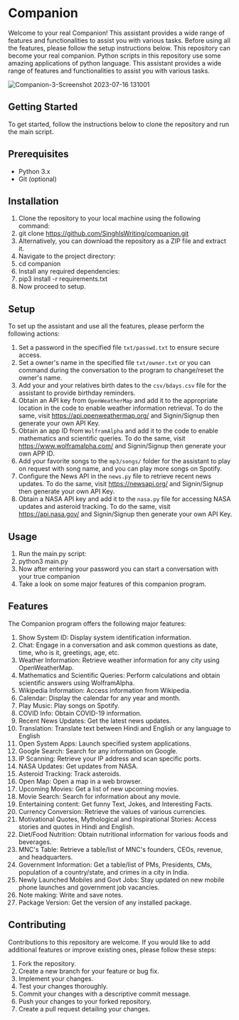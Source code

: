 # Companion
Welcome to your real Companion! This assistant provides a wide range of features and functionalities to assist you with various tasks. Before using all the features, please follow the setup instructions below.
This repository can become your real companion. Python scripts in this repository use some amazing applications of python language. This assistant provides a wide range of features and functionalities to assist you with various tasks.

![Companion-3-Screenshot 2023-07-16 131001](https://github.com/SinghIsWriting/companion/assets/122283853/7ecc6e4b-2c6a-48b7-969e-cd53abb1edf0)


## Getting Started
To get started, follow the instructions below to clone the repository and run the main script.

## Prerequisites
* Python 3.x
* Git (optional)

## Installation
1. Clone the repository to your local machine using the following command:
2. git clone https://github.com/SinghIsWriting/companion.git
3. Alternatively, you can download the repository as a ZIP file and extract it.
4. Navigate to the project directory:
5. cd companion
6. Install any required dependencies:
7. pip3 install -r requirements.txt
8. Now proceed to setup.

## Setup
To set up the assistant and use all the features, please perform the following actions:

1. Set a password in the specified file `txt/passwd.txt` to ensure secure access.
2. Set a owner's name in the specified file `txt/owner.txt`  or you can command during the conversation to the program to change/reset the owner's name.
3. Add your and your relatives birth dates to the `csv/bdays.csv` file for the assistant to provide birthday reminders.
4. Obtain an API key from `OpenWeatherMap` and add it to the appropriate location in the code to enable weather information retrieval. To do the same, visit https://api.openweathermap.org/ and Signin/Signup then generate your own API Key.
5. Obtain an app ID from `WolframAlpha` and add it to the code to enable mathematics and scientific queries. To do the same, visit https://www.wolframalpha.com/ and Signin/Signup then generate your own APP ID.
6. Add your favorite songs to the `mp3/songs/` folder for the assistant to play on request with song name, and you can play more songs on Spotify.
7. Configure the News API in the `news.py` file to retrieve recent news updates. To do the same, visit https://newsapi.org/ and Signin/Signup then generate your own API Key.
8. Obtain a NASA API key and add it to the `nasa.py` file for accessing NASA updates and asteroid tracking. To do the same, visit https://api.nasa.gov/ and Signin/Signup then generate your own API Key.

## Usage
1. Run the main.py script:
2. python3 main.py
3. Now after entering your password you can start a conversation with your true companion
4. Take a look on some major features of this companion program.

## Features
The Companion program offers the following major features:

1. Show System ID: Display system identification information.
2. Chat: Engage in a conversation and ask common questions as date, time, who is it, greetings, age, etc.
3. Weather Information: Retrieve weather information for any city using OpenWeatherMap.
4. Mathematics and Scientific Queries: Perform calculations and obtain scientific answers using WolframAlpha.
5. Wikipedia Information: Access information from Wikipedia.
6. Calendar: Display the calendar for any year and month.
7. Play Music: Play songs on Spotify.
8. COVID Info: Obtain COVID-19 information.
9. Recent News Updates: Get the latest news updates.
10. Translation: Translate text between Hindi and English or any language to English
11. Open System Apps: Launch specified system applications.
12. Google Search: Search for any information on Google.
13. IP Scanning: Retrieve your IP address and scan specific ports.
14. NASA Updates: Get updates from NASA.
15. Asteroid Tracking: Track asteroids.
16. Open Map: Open a map in a web browser.
17. Upcoming Movies: Get a list of new upcoming movies.
18. Movie Search: Search for information about any movie.
19. Entertaining content: Get funny Text, Jokes, and Interesting Facts.
20. Currency Conversion: Retrieve the values of various currencies.
21. Motivational Quotes, Mythological and Inspirational Stories: Access stories and quotes in Hindi and English.
22. Diet/Food Nutrition: Obtain nutritional information for various foods and beverages.
23. MNC's Table: Retrieve a table/list of MNC's founders, CEOs, revenue, and headquarters.
24. Government Information: Get a table/list of PMs, Presidents, CMs, population of a country/state, and crimes in a city in India.
25. Newly Launched Mobiles and Govt Jobs: Stay updated on new mobile phone launches and government job vacancies.
26. Note making: Write and save notes.
27. Package Version: Get the version of any installed package.

## Contributing
Contributions to this repository are welcome. If you would like to add additional features or improve existing ones, please follow these steps:

1. Fork the repository.
2. Create a new branch for your feature or bug fix.
3. Implement your changes.
4. Test your changes thoroughly.
5. Commit your changes with a descriptive commit message.
6. Push your changes to your forked repository.
7. Create a pull request detailing your changes.
